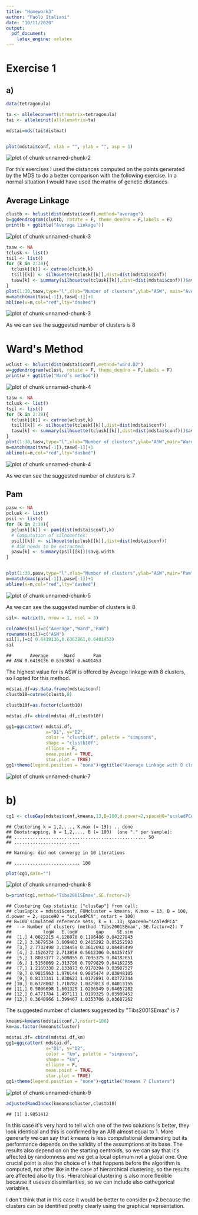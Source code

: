 ```yaml
---
title: "Homework3"
author: "Paolo Italiani"
date: "10/11/2020"
output: 
  pdf_document:
    latex_engine: xelatex
---
```


# Exercise 1


## a)

```r
data(tetragonula)

ta <- alleleconvert(strmatrix=tetragonula)
tai <- alleleinit(allelematrix=ta)

mdstai=mds(tai$distmat)


plot(mdstai$conf, xlab = "", ylab = "", asp = 1)
```

![plot of chunk unnamed-chunk-2](figure/unnamed-chunk-2-1.png)


For this exercises I used the distances computed on the points generated by the MDS to do a better comparison with the following exercise. In a normal situation I would have used the matrix of genetic distances





## Average Linkage

```r
clustb <- hclust(dist(mdstai$conf),method="average")
b=ggdendrogram(clustb, rotate = F, theme_dendro = F,labels = F)
print(b + ggtitle("Average Linkage"))
```

![plot of chunk unnamed-chunk-3](figure/unnamed-chunk-3-1.png)

```r
tasw <- NA
tclusk <- list()
tsil <- list()
for (k in 2:30){
  tclusk[[k]] <- cutree(clustb,k)
  tsil[[k]] <- silhouette(tclusk[[k]],dist=dist(mdstai$conf))
  tasw[k] <- summary(silhouette(tclusk[[k]],dist=dist(mdstai$conf)))$avg.width
}
plot(1:30,tasw,type="l",xlab="Number of clusters",ylab="ASW", main="Average Linkage")
m=match(max(tasw[-1]),tasw[-1])+1
abline(v=m,col="red",lty="dashed")
```

![plot of chunk unnamed-chunk-3](figure/unnamed-chunk-3-2.png)


As we can see the suggested number of clusters is 8


# Ward's Method

```r
wclust <- hclust(dist(mdstai$conf),method="ward.D2")
w=ggdendrogram(wclust, rotate = F, theme_dendro = F,labels = F)
print(w + ggtitle("Ward’s method"))
```

![plot of chunk unnamed-chunk-4](figure/unnamed-chunk-4-1.png)

```r
tasw <- NA
tclusk <- list()
tsil <- list()
for (k in 2:30){
  tclusk[[k]] <- cutree(wclust,k)
  tsil[[k]] <- silhouette(tclusk[[k]],dist=dist(mdstai$conf))
  tasw[k] <- summary(silhouette(tclusk[[k]],dist=dist(mdstai$conf)))$avg.width
}
plot(1:30,tasw,type="l",xlab="Number of clusters",ylab="ASW",main="Ward's Method")
m=match(max(tasw[-1]),tasw[-1])+1
abline(v=m,col="red",lty="dashed")
```

![plot of chunk unnamed-chunk-4](figure/unnamed-chunk-4-2.png)


As we can see the suggested number of clusters is 7


## Pam

```r
pasw <- NA
pclusk <- list()
psil <- list()
for (k in 2:30){
  pclusk[[k]] <- pam(dist(mdstai$conf),k)
  # Computation of silhouettes:
  psil[[k]] <- silhouette(pclusk[[k]],dist=dist(mdstai$conf))
  # ASW needs to be extracted:
  pasw[k] <- summary(psil[[k]])$avg.width
}


plot(1:30,pasw,type="l",xlab="Number of clusters",ylab="ASW",main="Pam")
m=match(max(pasw[-1]),pasw[-1])+1
abline(v=m,col="red",lty="dashed")
```

![plot of chunk unnamed-chunk-5](figure/unnamed-chunk-5-1.png)


As we can see the suggested number of clusters is 8



```r
sil<- matrix(0, nrow = 1, ncol = 3)

colnames(sil)=c("Average","Ward","Pam")
rownames(sil)=c("ASW")
sil[1,]=c( 0.6419136,0.6363861,0.6401453)
sil
```

```
##       Average      Ward       Pam
## ASW 0.6419136 0.6363861 0.6401453
```


The highest value for is ASW is offered by Aveage linkage with 8 clusters, so I opted for this method.



```r
mdstai.df=as.data.frame(mdstai$conf)
clustb10=cutree(clustb,8)

clustb10f=as.factor(clustb10)

mdstai.df= cbind(mdstai.df,clustb10f)

gg1=ggscatter( mdstai.df,
               x="D1", y="D2",
               color = "clustb10f", palette = "simpsons",
               shape = "clustb10f",
               ellipse = F, 
               mean.point = TRUE,
               star.plot = TRUE)
gg1+theme(legend.position = "none")+ggtitle("Average Linkage with 8 clusters")
```

![plot of chunk unnamed-chunk-7](figure/unnamed-chunk-7-1.png)

# b)

```r
cg1 <- clusGap(mdstai$conf,kmeans,13,B=100,d.power=2,spaceH0="scaledPCA",nstart=100)
```

```
## Clustering k = 1,2,..., K.max (= 13): .. done
## Bootstrapping, b = 1,2,..., B (= 100)  [one "." per sample]:
## .................................................. 50 
## .........................
```

```
## Warning: did not converge in 10 iterations
```

```
## ......................... 100
```

```r
plot(cg1,main="")
```

![plot of chunk unnamed-chunk-8](figure/unnamed-chunk-8-1.png)

```r
b=print(cg1,method="Tibs2001SEmax",SE.factor=2)
```

```
## Clustering Gap statistic ["clusGap"] from call:
## clusGap(x = mdstai$conf, FUNcluster = kmeans, K.max = 13, B = 100,     d.power = 2, spaceH0 = "scaledPCA", nstart = 100)
## B=100 simulated reference sets, k = 1..13; spaceH0="scaledPCA"
##  --> Number of clusters (method 'Tibs2001SEmax', SE.factor=2): 7
##            logW   E.logW       gap     SE.sim
##  [1,] 4.0022215 4.120870 0.1186486 0.04227843
##  [2,] 3.3679534 3.609483 0.2415292 0.05252593
##  [3,] 2.7732498 3.134459 0.3612093 0.04485499
##  [4,] 2.1526272 2.713858 0.5612306 0.04357457
##  [5,] 1.8003177 2.509855 0.7095375 0.04182651
##  [6,] 1.5158069 2.313790 0.7979829 0.04162255
##  [7,] 1.2160338 2.133873 0.9178394 0.03987527
##  [8,] 0.9815963 1.970144 0.9885474 0.03848105
##  [9,] 0.8133341 1.830623 1.0172891 0.03772344
## [10,] 0.6778002 1.710782 1.0329813 0.04013155
## [11,] 0.5806698 1.601325 1.0206549 0.04057282
## [12,] 0.4771784 1.497111 1.0199325 0.03909452
## [13,] 0.3640966 1.399467 1.0353706 0.03687262
```


The suggested number of clusters suggested by "Tibs2001SEmax" is 7


```r
kmeans=kmeans(mdstai$conf,7,nstart=100)
km=as.factor(kmeans$cluster)

mdstai.df= cbind(mdstai.df,km)
gg1=ggscatter( mdstai.df,
               x="D1", y="D2",
               color = "km", palette = "simpsons",
               shape = "km",
               ellipse = F, 
               mean.point = TRUE,
               star.plot = TRUE)
gg1+theme(legend.position = "none")+ggtitle("Kmeans 7 Clusters")
```

![plot of chunk unnamed-chunk-9](figure/unnamed-chunk-9-1.png)

```r
adjustedRandIndex(kmeans$cluster,clustb10)
```

```
## [1] 0.9851412
```


In this case it's very hard to tell wich one of the two solutions is better, they look identical and this is confirmed by an ARI almost equal to 1. More generarly we can say that kmeans is less computational demanding but its performance depends on the validity of the assumptions at its base. The results also depend on on the starting centroids, so we can say that it's affected by randomness and we get a local optimum not a global one. One crucial point is also the choice of k that happens before the algorithm is computed, not after like in the case of hierarchical clustering, so the results are affected also by this. Hierarchical clustering is also more flexible because it useses dissimilarities, so we can include also cathegorical variables. 

I don't think that in this case it would be better to consider p>2 because the clusters can be identified pretty clearly using the graphical reprsentation.

